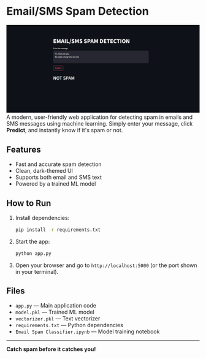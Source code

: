 # Email/SMS Spam Detection

![Project Screenshot](https://github.com/RahulH007/Email-SMS-spam-Classifier/raw/main/Screenshot%202025-07-09%20184006.png)
A modern, user-friendly web application for detecting spam in emails and SMS messages using machine learning. Simply enter your message, click **Predict**, and instantly know if it's spam or not.

## Features
- Fast and accurate spam detection
- Clean, dark-themed UI
- Supports both email and SMS text
- Powered by a trained ML model

## How to Run
1. Install dependencies:
   ```bash
   pip install -r requirements.txt
   ```
2. Start the app:
   ```bash
   python app.py
   ```
3. Open your browser and go to `http://localhost:5000` (or the port shown in your terminal).

## Files
- `app.py` — Main application code
- `model.pkl` — Trained ML model
- `vectorizer.pkl` — Text vectorizer
- `requirements.txt` — Python dependencies
- `Email Spam Classifier.ipynb` — Model training notebook

---

**Catch spam before it catches you!**
